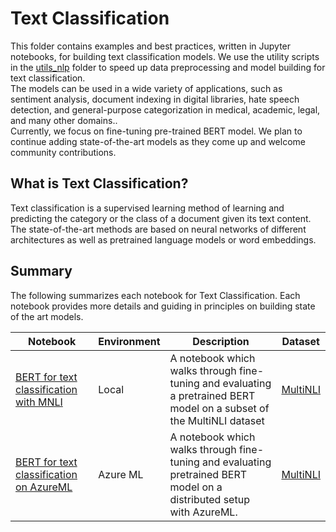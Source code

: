 # Text Classification
This folder contains examples and best practices, written in Jupyter notebooks, for building text classification models. We use the
utility scripts in the [utils_nlp](../../utils_nlp) folder to speed up data preprocessing and model building for text classification.  
The models can be used in a wide variety of applications, such as
sentiment analysis, document indexing in digital libraries, hate speech detection, and general-purpose categorization in medical, academic, legal, and many other domains..  
Currently, we focus on fine-tuning pre-trained BERT
model. We plan to continue adding state-of-the-art models as they come up and welcome community
contributions.

## What is Text Classification?
Text classification is a supervised learning method of learning and predicting the category or the
class of a document given its text content. The state-of-the-art methods are based on neural
networks of different architectures as well as pretrained language models or word embeddings. 


## Summary

The following summarizes each notebook for Text Classification. Each notebook provides more details and guiding in principles on building state of the art models.

|Notebook|Environment|Description|Dataset|
|---|---|---|---|
|[BERT for text classification with MNLI](tc_mnli_bert.ipynb)|Local| A notebook which walks through fine-tuning and evaluating a pretrained BERT model on a subset of the MultiNLI dataset|[MultiNLI](https://www.nyu.edu/projects/bowman/multinli/)|
|[BERT for text classification on AzureML](tc_bert_azureml.ipynb) |Azure ML|A notebook which walks through fine-tuning and evaluating pretrained BERT model on a distributed setup with AzureML. |[MultiNLI](https://www.nyu.edu/projects/bowman/multinli/)|

